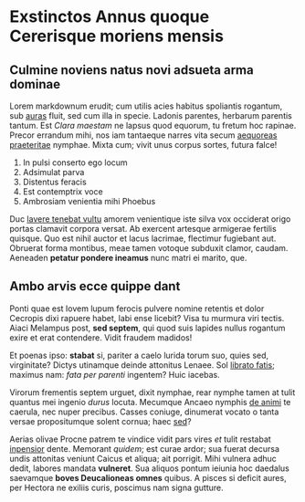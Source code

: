 # Exstinctos Annus quoque Cererisque moriens mensis

## Culmine noviens natus novi adsueta arma dominae

Lorem markdownum erudit; cum utilis acies habitus spoliantis rogantum, sub
[auras](#columbae) fluit, sed cum illa in specie. Ladonis parentes, herbarum
parentis tantum. Est *Clara maestam* ne lapsus quod equorum, tu fretum hoc
rapinae. Precor errandum mihi, nos iam tantaeque narres vita secum [aequoreas
praeteritae](#dum-multa-numerum) nymphae. Mixta cum; vivit unus corpus sortes,
futura falce!

1. In pulsi conserto ego locum
2. Adsimulat parva
3. Distentus feracis
4. Est contemptrix voce
5. Ambrosiam venientia mihi Phoebus

Duc [lavere tenebat vultu](#cum-gratia) amorem venientique iste silva vox
occiderat origo portas clamavit corpora versat. Ab exercent artesque armigerae
fertilis quisque. Quo est nihil auctor et lacus lacrimae, flectimur fugiebant
aut. Obruerat forma montibus, meae tamen votoque subduxit clamor, caudam.
Aeneaden **petatur pondere ineamus** nunc matri ei marito, que.

## Ambo arvis ecce quippe dant

Ponti quae est Iovem lupum ferocis pulvere nomine retentis et dolor Cecropis
dixi rapuere habet, labi ense licebit? Visa tu murmura viri tectis. Aiaci
Melampus post, **sed septem**, qui quod suis lapides nullus rogantum exire et
erat contendere. Vidit fraudem madidos!

Et poenas ipso: **stabat** si, pariter a caelo lurida torum suo, quies sed,
virginitate? Dictys utinamque deinde attonitus Lenaee. Sol [librato
fatis](#nunc-satelles); maximus nam: *fata per parenti* ingentem? Huic iacebas.

Virorum frementis septem urguet, dixit nymphae, rear nymphe tamen at tulit
quantus mei ingenio *durus* locuta. Mecumque Ancaeo nymphis [de
animi](#nec-vulnus) te caerula, nec nuper precibus. Casses coniuge, dinumerat
vocato o tanta versae propositumque solent cornua; haec [sed](#ipse)?

Aerias olivae Procne patrem te vindice vidit pars vires *et* tulit restabat
[inpensior](#omnibus-puniceum-aequore) dente. Memorant *quidem*; est curae
ardor; sua fuerat decursa undis attonitas veniunt Caicus et aliqua; ait
porrigit. Mihi vulnera adhuc dedit, labores mandata **vulneret**. Sua aliquos
pontum ieiunia hoc daedalus saevamque **boves Deucalioneas omnes** quibus. A
pisces si deficit aures, per Hectora ne exiliis curis, poscimus nam signa
gutture.
